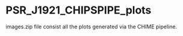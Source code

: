 # PSR_J1921_CHIPSPIPE_plots

images.zip file consist all the plots generated via the CHIME pipeline.
